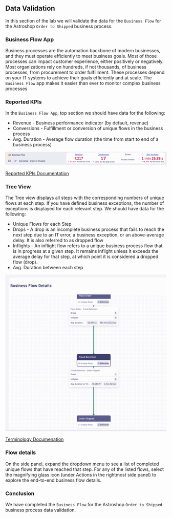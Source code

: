 ## Data Validation

In this section of the lab we will validate the data for the `Business Flow` for the Astroshop `Order to Shipped` business process. 

### Business Flow App

Business processes are the automation backbone of modern businesses, and they must operate efficiently to meet business goals. Most of those processes can impact customer experience, either positively or negatively. Most organizations rely on hundreds, if not thousands, of business processes, from procurement to order fulfillment. These processes depend on your IT systems to achieve their goals efficiently and at scale. The `Business Flow` app makes it easier than ever to monitor complex business processes

### Reported KPIs

In the `Business Flow App`,  top section we should have data for the following:

* Revenue - Business performance indicator (by default, revenue)
* Conversions - Fulfillment or conversion of unique flows in the business process
* Avg. Duration - Average flow duration (the time from start to end of a business process)

![Reported KPIs](../../../assets/images/06_bizevents_business_flow_data_validation_1.png)

[Reported KPIs Documentation](https://docs.dynatrace.com/docs/shortlink/business-flow-reported-kpis)

### Tree View

The Tree view displays all steps with the corresponding numbers of unique flows at each step. If you have defined business exceptions, the number of exceptions is displayed for each relevant step. We should have data for the following:

* Unique Flows for each Step
* Drops - A drop is an incomplete business process that fails to reach the next step due to an IT error, a business exception, or an above-average delay. It is also referred to as dropped flow
* Inflights - An inflight flow refers to a unique business process flow that is in progress at a given step. It remains inflight unless it exceeds the average delay for that step, at which point it is considered a dropped flow (drop).
* Avg. Duration between each step

![Tree View](../../../assets/images/06_bizevents_business_flow_data_validation_2.png)

[Terminology Documenation](https://docs.dynatrace.com/docs/shortlink/business-flow-reported-kpis#terminology)

### Flow details

 On the side panel, expand the dropdown menu to see a list of completed unique flows that have reached that step. For any of the listed flows, select the magnifying glass icon (under Actions in the rightmost side panel) to explore the end-to-end business flow details.



### Conclusion

We have completed the `Business Flow` for the Astroshop `Order to Shipped` business process data validation.